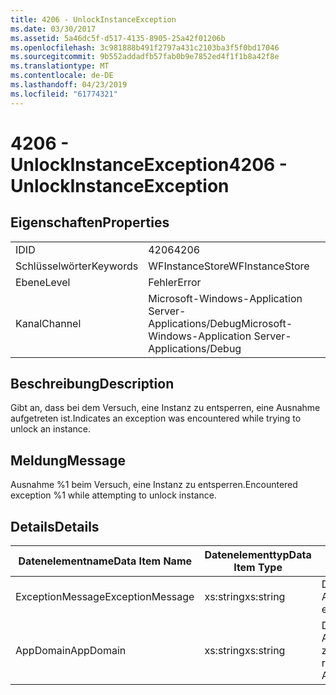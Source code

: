 ```yaml
---
title: 4206 - UnlockInstanceException
ms.date: 03/30/2017
ms.assetid: 5a46dc5f-d517-4135-8905-25a42f01206b
ms.openlocfilehash: 3c981888b491f2797a431c2103ba3f5f0bd17046
ms.sourcegitcommit: 9b552addadfb57fab0b9e7852ed4f1f1b8a42f8e
ms.translationtype: MT
ms.contentlocale: de-DE
ms.lasthandoff: 04/23/2019
ms.locfileid: "61774321"
---
```

# <a name="4206---unlockinstanceexception"></a><span data-ttu-id="ab388-102">4206 - UnlockInstanceException</span><span class="sxs-lookup"><span data-stu-id="ab388-102">4206 - UnlockInstanceException</span></span>
## <a name="properties"></a><span data-ttu-id="ab388-103">Eigenschaften</span><span class="sxs-lookup"><span data-stu-id="ab388-103">Properties</span></span>  
  
|||  
|-|-|  
|<span data-ttu-id="ab388-104">ID</span><span class="sxs-lookup"><span data-stu-id="ab388-104">ID</span></span>|<span data-ttu-id="ab388-105">4206</span><span class="sxs-lookup"><span data-stu-id="ab388-105">4206</span></span>|  
|<span data-ttu-id="ab388-106">Schlüsselwörter</span><span class="sxs-lookup"><span data-stu-id="ab388-106">Keywords</span></span>|<span data-ttu-id="ab388-107">WFInstanceStore</span><span class="sxs-lookup"><span data-stu-id="ab388-107">WFInstanceStore</span></span>|  
|<span data-ttu-id="ab388-108">Ebene</span><span class="sxs-lookup"><span data-stu-id="ab388-108">Level</span></span>|<span data-ttu-id="ab388-109">Fehler</span><span class="sxs-lookup"><span data-stu-id="ab388-109">Error</span></span>|  
|<span data-ttu-id="ab388-110">Kanal</span><span class="sxs-lookup"><span data-stu-id="ab388-110">Channel</span></span>|<span data-ttu-id="ab388-111">Microsoft-Windows-Application Server-Applications/Debug</span><span class="sxs-lookup"><span data-stu-id="ab388-111">Microsoft-Windows-Application Server-Applications/Debug</span></span>|  
  
## <a name="description"></a><span data-ttu-id="ab388-112">Beschreibung</span><span class="sxs-lookup"><span data-stu-id="ab388-112">Description</span></span>  
 <span data-ttu-id="ab388-113">Gibt an, dass bei dem Versuch, eine Instanz zu entsperren, eine Ausnahme aufgetreten ist.</span><span class="sxs-lookup"><span data-stu-id="ab388-113">Indicates an exception was encountered while trying to unlock an instance.</span></span>  
  
## <a name="message"></a><span data-ttu-id="ab388-114">Meldung</span><span class="sxs-lookup"><span data-stu-id="ab388-114">Message</span></span>  
 <span data-ttu-id="ab388-115">Ausnahme %1 beim Versuch, eine Instanz zu entsperren.</span><span class="sxs-lookup"><span data-stu-id="ab388-115">Encountered exception %1 while attempting to unlock instance.</span></span>  
  
## <a name="details"></a><span data-ttu-id="ab388-116">Details</span><span class="sxs-lookup"><span data-stu-id="ab388-116">Details</span></span>  
  
|<span data-ttu-id="ab388-117">Datenelementname</span><span class="sxs-lookup"><span data-stu-id="ab388-117">Data Item Name</span></span>|<span data-ttu-id="ab388-118">Datenelementtyp</span><span class="sxs-lookup"><span data-stu-id="ab388-118">Data Item Type</span></span>|<span data-ttu-id="ab388-119">Beschreibung</span><span class="sxs-lookup"><span data-stu-id="ab388-119">Description</span></span>|  
|--------------------|--------------------|-----------------|  
|<span data-ttu-id="ab388-120">ExceptionMessage</span><span class="sxs-lookup"><span data-stu-id="ab388-120">ExceptionMessage</span></span>|<span data-ttu-id="ab388-121">xs:string</span><span class="sxs-lookup"><span data-stu-id="ab388-121">xs:string</span></span>|<span data-ttu-id="ab388-122">Die Nachricht aus der SQL-Ausnahme.</span><span class="sxs-lookup"><span data-stu-id="ab388-122">The message from the SQL exception.</span></span>|  
|<span data-ttu-id="ab388-123">AppDomain</span><span class="sxs-lookup"><span data-stu-id="ab388-123">AppDomain</span></span>|<span data-ttu-id="ab388-124">xs:string</span><span class="sxs-lookup"><span data-stu-id="ab388-124">xs:string</span></span>|<span data-ttu-id="ab388-125">Die von AppDomain.CurrentDomain.FriendlyName zurückgegebene Zeichenfolge.</span><span class="sxs-lookup"><span data-stu-id="ab388-125">The string returned by AppDomain.CurrentDomain.FriendlyName.</span></span>|
